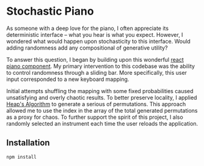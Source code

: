 # Stochastic Piano

As someone with a deep love for the piano, I often appreciate its deterministic interface – what you hear is what you expect. However, I wondered what would happen upon stochasticity to this interface. Would adding randomness add any compositional of generative utility? 

To answer this question, I began by building upon this wonderful [react piano component](https://github.com/lillydinhle/react-piano-component). My  primary intervention to this codebase was the ability to control randomness through a sliding bar. More specifically, this user input corresponded to a new keyboard mapping. 

Initial attempts shuffling the mapping with some fixed probabilities caused unsatisfying and overly chaotic results. To better preserve locality, I applied [Heap's Algorithm](https://en.wikipedia.org/wiki/Heap%27s_algorithm#:~:text=Heap's%20algorithm%20generates%20all%20possible,2%20elements%20are%20not%20disturbed.) to generate a serious of permutations. This approach allowed me to use the index in the array of the total generated permutations as a proxy for chaos. To further support the spirit of this project, I also randomly selected an instrument each time the user reloads the application. 

## Installation

```shell
npm install
```
